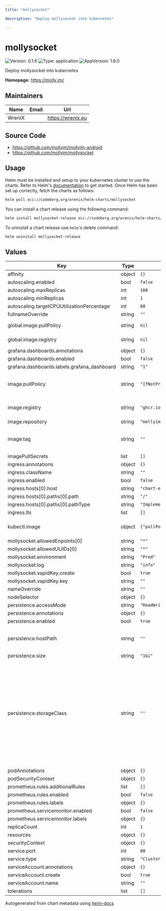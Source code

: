 ```yaml
---
title: "mollysocket"

description: "Deploy mollysocket into kubernetes"

---
```


# mollysocket

![Version: 0.1.6](https://img.shields.io/badge/Version-0.1.6-informational?style=flat-square) ![Type: application](https://img.shields.io/badge/Type-application-informational?style=flat-square) ![AppVersion: 1.6.0](https://img.shields.io/badge/AppVersion-1.6.0-informational?style=flat-square)

Deploy mollysocket into kubernetes

**Homepage:** <https://molly.im/>

## Maintainers

| Name | Email | Url |
| ---- | ------ | --- |
| WrenIX |  | <https://wrenix.eu> |

## Source Code

* <https://github.com/mollyim/mollyim-android>
* <https://github.com/mollyim/mollysocket>

## Usage

Helm must be installed and setup to your kubernetes cluster to use the charts.
Refer to Helm's [documentation](https://helm.sh/docs) to get started.
Once Helm has been set up correctly, fetch the charts as follows:

```bash
helm pull oci://codeberg.org/wrenix/helm-charts/mollysocket
```

You can install a chart release using the following command:

```bash
helm install mollysocket-release oci://codeberg.org/wrenix/helm-charts/mollysocket --values values.yaml
```

To uninstall a chart release use `helm`'s delete command:

```bash
helm uninstall mollysocket-release
```

## Values

| Key | Type | Default | Description |
|-----|------|---------|-------------|
| affinity | object | `{}` |  |
| autoscaling.enabled | bool | `false` |  |
| autoscaling.maxReplicas | int | `100` |  |
| autoscaling.minReplicas | int | `1` |  |
| autoscaling.targetCPUUtilizationPercentage | int | `80` |  |
| fullnameOverride | string | `""` |  |
| global.image.pullPolicy | string | `nil` | if set it will overwrite all pullPolicy |
| global.image.registry | string | `nil` | if set it will overwrite all registry entries |
| grafana.dashboards.annotations | object | `{}` |  |
| grafana.dashboards.enabled | bool | `false` |  |
| grafana.dashboards.labels.grafana_dashboard | string | `"1"` |  |
| image.pullPolicy | string | `"IfNotPresent"` | This sets the pull policy for images. (could be overwritten by global.image.pullPolicy) |
| image.registry | string | `"ghcr.io"` | image registry (could be overwritten by global.image.registry) |
| image.repository | string | `"mollyim/mollysocket"` | image repository |
| image.tag | string | `""` | image tag - Overrides the image tag whose default is the chart appVersion. |
| imagePullSecrets | list | `[]` |  |
| ingress.annotations | object | `{}` |  |
| ingress.className | string | `""` |  |
| ingress.enabled | bool | `false` |  |
| ingress.hosts[0].host | string | `"chart-example.local"` |  |
| ingress.hosts[0].paths[0].path | string | `"/"` |  |
| ingress.hosts[0].paths[0].pathType | string | `"ImplementationSpecific"` |  |
| ingress.tls | list | `[]` |  |
| kubectl.image | object | `{"pullPolicy":"IfNotPresent","registry":"docker.io","repository":"bitnami/kubectl","tag":"1.33.1"}` | image needed for setup (store generated VAPID / WebPush keys) |
| mollysocket.allowedEnpoints[0] | string | `"*"` |  |
| mollysocket.allowedUUIDs[0] | string | `"*"` |  |
| mollysocket.environment | string | `"Prod"` |  |
| mollysocket.log | string | `"info"` |  |
| mollysocket.vapidKey.create | bool | `true` | generate a vapid key |
| mollysocket.vapidKey.key | string | `""` | use own vapid key |
| nameOverride | string | `""` |  |
| nodeSelector | object | `{}` |  |
| persistence.accessMode | string | `"ReadWriteOnce"` |  |
| persistence.annotations | object | `{}` |  |
| persistence.enabled | bool | `true` |  |
| persistence.hostPath | string | `""` | Create a PV on Node with given hostPath storageClass has to be manual |
| persistence.size | string | `"1Gi"` |  |
| persistence.storageClass | string | `""` | mobilizon data Persistent Volume Storage Class If defined, storageClassName: <storageClass> If set to "-", storageClassName: "", which disables dynamic provisioning If undefined (the default) or set to null, no storageClassName spec is   set, choosing the default provisioner.  (gp2 on AWS, standard on   GKE, AWS & OpenStack)  |
| podAnnotations | object | `{}` |  |
| podSecurityContext | object | `{}` |  |
| prometheus.rules.additionalRules | list | `[]` |  |
| prometheus.rules.enabled | bool | `false` |  |
| prometheus.rules.labels | object | `{}` |  |
| prometheus.servicemonitor.enabled | bool | `false` |  |
| prometheus.servicemonitor.labels | object | `{}` |  |
| replicaCount | int | `1` | replicas |
| resources | object | `{}` |  |
| securityContext | object | `{}` |  |
| service.port | int | `80` |  |
| service.type | string | `"ClusterIP"` |  |
| serviceAccount.annotations | object | `{}` |  |
| serviceAccount.create | bool | `true` |  |
| serviceAccount.name | string | `""` |  |
| tolerations | list | `[]` |  |

Autogenerated from chart metadata using [helm-docs](https://github.com/norwoodj/helm-docs)
